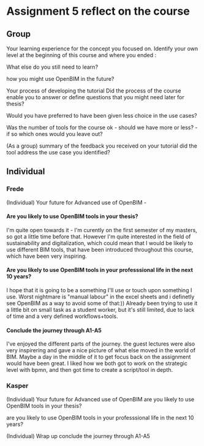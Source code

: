# Assignment 5 reflect on the course


## Group

Your learning experience for the concept you focused on.
Identify your own level at the beginning of this course and where you ended :

What else do you still need to learn?

how you might use OpenBIM in the future?

Your process of developing the tutorial
Did the process of the course enable you to answer or define questions that you might need later for thesis?

Would you have preferred to have been given less choice in the use cases?

Was the number of tools for the course ok - should we have more or less? - if so which ones would you leave out?



(As a group) summary of the feedback you received on your tutorial
did the tool address the use case you identified?


## Individual

### Frede
(Individual) Your future for Advanced use of OpenBIM - 

#### Are you likely to use OpenBIM tools in your thesis?
I'm quite open towards it - I'm curently on the first semester of my masters, so got a little time before that. However I'm quite interested in the field of sustainability and digitalization, which could mean that I would be likely to use different BIM tools, that have been introduced throughout this course, which have been very inspiring.


#### Are you likely to use OpenBIM tools in your professsional life in the next 10 years?
I hope that it is going to be a something I'll use or touch upon something I use. Worst nightmare is "manual labour" in the excel sheets and i definetly see OpenBIM as a way to avoid some of that:)) Already been trying to use it a little bit on small task as a student worker, but it's still limited, due to lack of time and a very defined workflows+tools. 

#### Conclude the journey through A1-A5
I've enjoyed the different parts of the journey.
the guest lectures were also very inspirering and gave a nice picture of what else moved in the world of BIM. Maybe a day in the middle of it to get focus back on the assignment would have been great. I liked how we both got to work on the strategic level with bpmn, and then got time to create a script/tool in depth.



### Kasper
(Individual) Your future for Advanced use of OpenBIM
are you likely to use OpenBIM tools in your thesis?

are you likely to use OpenBIM tools in your professsional life in the next 10 years?

(Individual) Wrap up
conclude the journey through A1-A5

